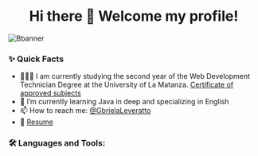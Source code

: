 
<h1 align="center"> Hi there 👋 Welcome my profile!</h1>

![Bbanner](https://github.com/user-attachments/assets/79307602-9c7b-4c26-bc37-8ffa98223714)

### ✨ Quick Facts

-   👨🏽‍💻 I am currently studying the second year of the Web Development Technician Degree at the University of La Matanza. [Certificate of approved subjects](https://drive.google.com/file/d/1L1BlUUlRXdss_OiX2zOIeZemzQwR565y/view?usp=drive_link)
-   🌱 I’m currently learning Java in deep and specializing in English
-   📫 How to reach me: <a href="https://www.linkedin.com/in/gabriela-leveratto-74a539250">@GbrielaLeveratto</a> 
-   📝 [Resume](https://drive.google.com/file/d/1tJlosnAAndglLO-4M62ZUqi5rmpE2W7b/view?usp=drive_link)


### 🛠️ Languages and Tools:
<!--
**GabiLeve/GabiLeve** is a ✨ _special_ ✨ repository because its `README.md` (this file) appears on your GitHub profile.

Here are some ideas to get you started:

- 🔭 I’m currently working on ...
- 🌱 I’m currently learning ...
- 👯 I’m looking to collaborate on ...
- 🤔 I’m looking for help with ...
- 💬 Ask me about ...
- 📫 How to reach me: ...
- 😄 Pronouns: ...
- ⚡ Fun fact: ...
-->
